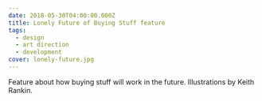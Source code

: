 ```yaml
---
date: 2018-05-30T04:00:00.000Z
title: Lonely Future of Buying Stuff feature
tags:
  - design
  - art direction
  - development
cover: lonely-future.jpg
---
```

Feature about how buying stuff will work in the future. Illustrations by Keith Rankin.
